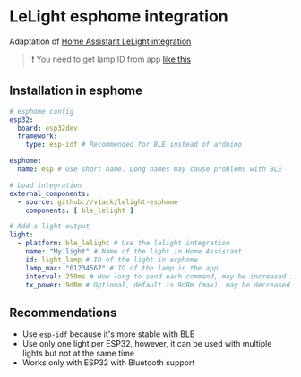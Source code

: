 # LeLight esphome integration

Adaptation of [Home Assistant LeLight integration](https://github.com/v1ack/lelight)

> ❗️ You need to get lamp ID from app [like this](https://github.com/v1ack/lelight#configuration)

## Installation in esphome

```yaml
# esphome config
esp32:
  board: esp32dev
  framework:
    type: esp-idf # Recommended for BLE instead of arduino

esphome:
  name: esp # Use short name. Long names may cause problems with BLE

# Load integration
external_components:
  - source: github://v1ack/lelight-esphome
    components: [ ble_lelight ]

# Add a light output
light:
  - platform: ble_lelight # Use the lelight integration
    name: "My light" # Name of the light in Home Assistant
    id: light_lamp # ID of the light in esphome
    lamp_mac: "01234567" # ID of the lamp in the app
    interval: 250ms # How long to send each command, may be increased if something is not working
    tx_power: 9dBm # Optional, default is 9dBm (max), may be decreased to save battery
```

## Recommendations

- Use `esp-idf` because it's more stable with BLE
- Use only one light per ESP32, however, it can be used with multiple lights but not at the same time
- Works only with ESP32 with Bluetooth support

